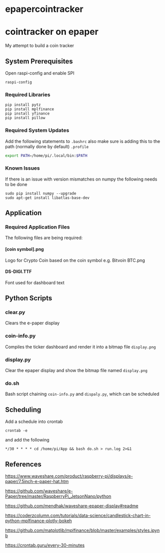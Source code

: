 # epapercointracker
# cointracker on epaper

My attempt to build a coin tracker 
## System Prerequisites
Open raspi-config and enable SPI
```shell
raspi-config
```

### Required Libraries
```shell
pip install pytz
pip install mplfinance
pip install yfinance
pip install pillow
```

### Required System Updates 
Add the following statements to ``.bashrc`` also make sure is adding this to the path (normally done by default)  ``.profile``

```bash
export PATH=/home/pi/.local/bin:$PATH
```

### Known Issues
If there is an issue with version mismatches on numpy the following needs to be done
```shell
sudo pip install numpy --upgrade
sudo apt-get install libatlas-base-dev
```

## Application 
### Required Application Files 
The following files are being required:

#### [coin symbol].png
Logo for Crypto Coin based on the coin symbol 
e.g. Bitvoin BTC.png

#### DS-DIGI.TTF
Font used for dashboard text

## Python Scripts
### clear.py
Clears the e-paper display

### coin-info.py
Compiles the ticker dashboard and render it into a bitmap file ``display.png``

### display.py 
Clear the epaper display and show the bitmap file named ``display.png``

### do.sh 
Bash script chaining ``coin-info.py`` and ``dispaly.py``, which can be scheduled

## Scheduling
Add a schedule into crontab 
```shell
crontab -e
```

and add the following
```
*/30 * * * * cd /home/pi/App && bash do.sh > run.log 2>&1
```

## References
https://www.waveshare.com/product/raspberry-pi/displays/e-paper/7.5inch-e-paper-hat.htm

https://github.com/waveshare/e-Paper/tree/master/RaspberryPi_JetsonNano/python

https://github.com/mendhak/waveshare-epaper-display#readme

https://coderzcolumn.com/tutorials/data-science/candlestick-chart-in-python-mplfinance-plotly-bokeh

https://github.com/matplotlib/mplfinance/blob/master/examples/styles.ipynb

https://crontab.guru/every-30-minutes
